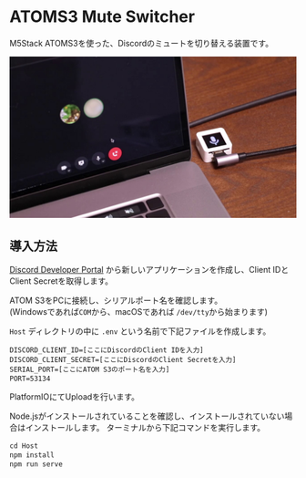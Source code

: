 # ATOMS3 Mute Switcher

M5Stack ATOMS3を使った、Discordのミュートを切り替える装置です。

![Eyecatch](eyecatch.jpg)

## 導入方法

[Discord Developer Portal](https://discord.com/developers/applications) から新しいアプリケーションを作成し、Client IDとClient Secretを取得します。

ATOM S3をPCに接続し、シリアルポート名を確認します。  
(Windowsであれば`COM`から、macOSであれば `/dev/tty`から始まります)

`Host` ディレクトリの中に `.env` という名前で下記ファイルを作成します。

```
DISCORD_CLIENT_ID=[ここにDiscordのClient IDを入力]
DISCORD_CLIENT_SECRET=[ここにDiscordのClient Secretを入力]
SERIAL_PORT=[ここにATOM S3のポート名を入力]
PORT=53134
```

PlatformIOにてUploadを行います。

Node.jsがインストールされていることを確認し、インストールされていない場合はインストールします。
ターミナルから下記コマンドを実行します。

```
cd Host
npm install
npm run serve
```
